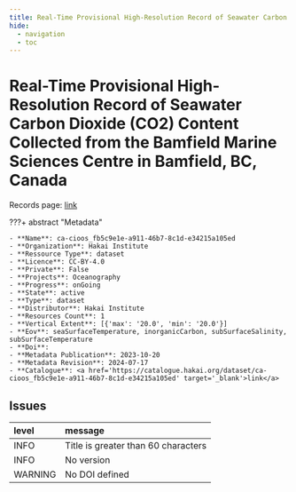 ```yaml
---
title: Real-Time Provisional High-Resolution Record of Seawater Carbon Dioxide (CO2) Content Collected from the Bamfield Marine Sciences Centre in Bamfield, BC, Canada
hide:
  - navigation
  - toc
---
```


# Real-Time Provisional High-Resolution Record of Seawater Carbon Dioxide (CO2) Content Collected from the Bamfield Marine Sciences Centre in Bamfield, BC, Canada

Records page: <a href='https://catalogue.hakai.org/dataset/ca-cioos_fb5c9e1e-a911-46b7-8c1d-e34215a105ed' target='_blank'>link</a>

???+ abstract "Metadata"

    - **Name**: ca-cioos_fb5c9e1e-a911-46b7-8c1d-e34215a105ed 
    - **Organization**: Hakai Institute 
    - **Ressource Type**: dataset 
    - **Licence**: CC-BY-4.0 
    - **Private**: False 
    - **Projects**: Oceanography 
    - **Progress**: onGoing 
    - **State**: active 
    - **Type**: dataset 
    - **Distributor**: Hakai Institute 
    - **Resources Count**: 1 
    - **Vertical Extent**: [{'max': '20.0', 'min': '20.0'}] 
    - **Eov**: seaSurfaceTemperature, inorganicCarbon, subSurfaceSalinity, subSurfaceTemperature 
    - **Doi**:  
    - **Metadata Publication**: 2023-10-20 
    - **Metadata Revision**: 2024-07-17 
    - **Catalogue**: <a href='https://catalogue.hakai.org/dataset/ca-cioos_fb5c9e1e-a911-46b7-8c1d-e34215a105ed' target='_blank'>link</a> 

<div id='map'></div>




## Issues
| level   | message                             |
|:--------|:------------------------------------|
| INFO    | Title is greater than 60 characters |
| INFO    | No version                          |
| WARNING | No DOI defined                      |


<script>
   document.addEventListener("DOMContentLoaded", function() {
    var map = L.map('map').setView([51.505, -125.09], 5);
    L.tileLayer('https://tile.openstreetmap.org/{z}/{x}/{y}.png', {
        maxZoom: 19,
        attribution: '&copy; <a href="http://www.openstreetmap.org/copyright">OpenStreetMap</a>'
    }).addTo(map);
    var geojsonFeature = {
        "type": "Feature",
        "properties": {
            "name" : "Real-Time Provisional High-Resolution Record of Seawater Carbon Dioxide (CO2) Content Collected from the Bamfield Marine Sciences Centre in Bamfield, BC, Canada"
        },
        "geometry": {'type': 'Point', 'coordinates': [-125.13535, 48.83515]}
    }
    L.geoJSON(geojsonFeature).addTo(map);
   })
</script>